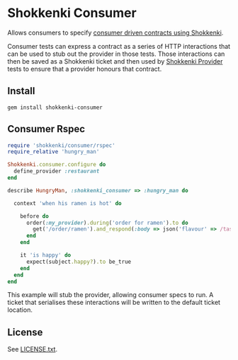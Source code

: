 # Shokkenki Consumer

Allows consumers to specify [consumer driven contracts using Shokkenki](https://github.com/brentsnook/shokkenki).

Consumer tests can express a contract as a series of HTTP interactions that can be used to stub out the provider in those tests. Those interactions can then be saved as a Shokkenki ticket and then used by [Shokkenki Provider](https://github.com/brentsnook/shokkenki-provider) tests to ensure that a provider honours that contract.

## Install

    gem install shokkenki-consumer

## Consumer Rspec

```ruby
require 'shokkenki/consumer/rspec'
require_relative 'hungry_man'

Shokkenki.consumer.configure do
  define_provider :restaurant
end

describe HungryMan, :shokkenki_consumer => :hungry_man do

  context 'when his ramen is hot' do

    before do
      order(:my_provider).during('order for ramen').to do
        get('/order/ramen').and_respond(:body => json('flavour' => /tasty/))
      end
    end

    it 'is happy' do
      expect(subject.happy?).to be_true
    end
  end
end
```

This example will stub the provider, allowing consumer specs to run. A ticket that serialises these interactions will be written to the default ticket location.

## License

See [LICENSE.txt](LICENSE.txt).
